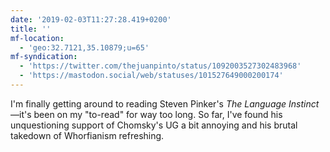 ```yaml
---
date: '2019-02-03T11:27:28.419+0200'
title: ''
mf-location:
  - 'geo:32.7121,35.10879;u=65'
mf-syndication:
  - 'https://twitter.com/thejuanpinto/status/1092003527302483968'
  - 'https://mastodon.social/web/statuses/101527649000200174'
---
```

I'm finally getting around to reading Steven Pinker's <em>The Language Instinct</em>—it's been on my "to-read" for way too long. So far, I've found his unquestioning support of Chomsky's UG a bit annoying and his brutal takedown of Whorfianism refreshing.
